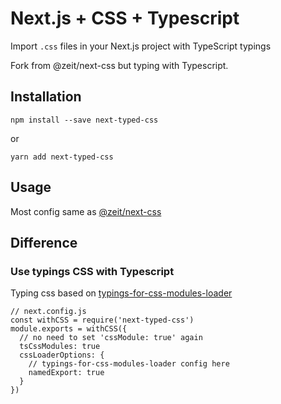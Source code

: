 # Next.js + CSS + Typescript

Import `.css` files in your Next.js project with TypeScript typings

Fork from @zeit/next-css but typing with Typescript.

## Installation

```
npm install --save next-typed-css
```

or

```
yarn add next-typed-css
```

## Usage

Most config same as [@zeit/next-css](https://github.com/zeit/next-plugins/tree/master/packages/next-css)


## Difference

### Use typings CSS with Typescript

Typing css based on [typings-for-css-modules-loader](https://github.com/Jimdo/typings-for-css-modules-loader)

```
// next.config.js
const withCSS = require('next-typed-css')
module.exports = withCSS({
  // no need to set 'cssModule: true' again
  tsCssModules: true
  cssLoaderOptions: {
    // typings-for-css-modules-loader config here
    namedExport: true
  }
})
```


